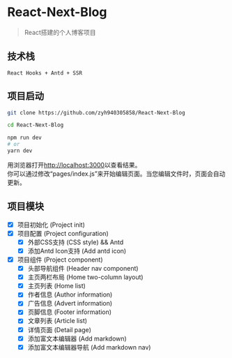 # React-Next-Blog
> React搭建的个人博客项目

## 技术栈
    React Hooks + Antd + SSR

## 项目启动

```bash
git clone https://github.com/zyh940305858/React-Next-Blog  

cd React-Next-Blog

npm run dev  
# or
yarn dev  
```

用浏览器打开[http://localhost:3000](http://localhost:3000)以查看结果。  
你可以通过修改“pages/index.js”来开始编辑页面。当您编辑文件时，页面会自动更新。  


## 项目模块
 - [x] 项目初始化 (Project init)  
 - [x] 项目配置 (Project configuration)  
   - [x] 外部CSS支持 (CSS style) && Antd
   - [x] 添加Antd Icon支持 (Add antd icon)
 - [x] 项目组件 (Project component)
   - [x] 头部导航组件 (Header nav component)
   - [x] 主页两栏布局 (Home two-column layout)
   - [x] 主页列表 (Home list)
   - [x] 作者信息 (Author information)
   - [x] 广告信息 (Advert information)
   - [x] 页脚信息 (Footer information)
   - [x] 文章列表 (Article list)
   - [x] 详情页面 (Detail page)
   - [x] 添加富文本编辑器 (Add markdown)
   - [x] 添加富文本编辑器导航 (Add markdown nav)